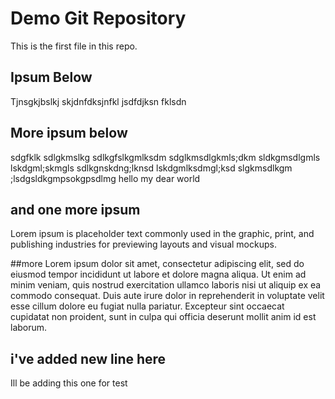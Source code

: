 # Demo Git Repository

This is the first file in this repo.

## Ipsum Below
Tjnsgkjbslkj skjdnfdksjnfkl jsdfdjksn fklsdn

## More ipsum below
sdgfklk sdlgkmslkg sdlkgfslkgmlksdm sdglkmsdlgkmls;dkm sldkgmsdlgmls lskdgml;skmgls
sdlkgnskdng;lknsd lskdgmlksdmgl;ksd slgkmsdlkgm ;lsdgsldkgmpsokgpsdlmg
hello my dear world

## and one more ipsum
Lorem ipsum is placeholder text commonly used in the graphic, print, and publishing industries for previewing layouts and visual mockups.

##more
Lorem ipsum dolor sit amet, consectetur adipiscing elit, sed do eiusmod tempor incididunt ut labore et dolore magna aliqua. 
Ut enim ad minim veniam, quis nostrud exercitation ullamco laboris nisi ut aliquip ex ea commodo consequat. 
Duis aute irure dolor in reprehenderit in voluptate velit esse cillum dolore eu fugiat nulla pariatur. 
Excepteur sint occaecat cupidatat non proident, sunt in culpa qui officia deserunt mollit anim id est laborum.

## i've added new line here

Ill be adding this one for test